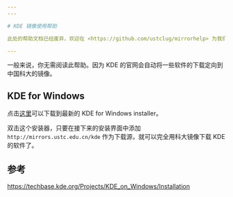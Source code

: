 ```yaml
---
---

# KDE 镜像使用帮助

此处的帮助文档已经废弃，欢迎在 <https://github.com/ustclug/mirrorhelp> 为我们贡献新的 KDE 镜像的使用帮助。

---
```


一般来说，你无需阅读此帮助。因为 KDE 的官网会自动将一些软件的下载定向到中国科大的镜像。

## KDE for Windows

点击[这里](/.ustc.edu.cn/kde/stable/kdewin/installer/kdewin-installer-gui-latest "http://mirrors.ustc.edu.cn/kde/stable/kdewin/installer/kdewin-installer-gui-latest.exe")可以下载到最新的 KDE for Windows installer。

双击这个安装器，只要在接下来的安装界面中添加 `http://mirrors.ustc.edu.cn/kde` 作为下载源，就可以完全用科大镜像下载 KDE 的软件了。

## 参考

<https://techbase.kde.org/Projects/KDE_on_Windows/Installation>
